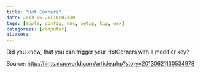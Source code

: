 ```yaml
---
title: "Hot Corners"
date: 2013-06-26T16:07:00
tags: [apple, config, mac, setup, tip, osx]
categories: [computer]
aliases:
---
```


Did you know, that you can trigger your HotCorners with a modifier key?

<!--more-->

Source:
<http://hints.macworld.com/article.php?story=20130621130534978>
